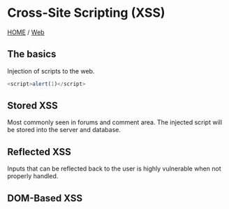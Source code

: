 # Cross-Site Scripting (XSS)
[HOME](/index.html) / [Web](/Web)

## The basics
Injection of scripts to the web.
```JavaScript
<script>alert(1)</script>

```
## Stored XSS
Most commonly seen in forums and comment area. The injected script will be stored into the server and database. 


## Reflected XSS
Inputs that can be reflected back to the user is highly vulnerable when not properly handled. 
<!--- Reflected attacks are those where the injected script is reflected off the web server, such as in an error message, search result, or any other response that includes some or all of the input sent to the server as part of the request. Reflected attacks are delivered to victims via another route, such as in an e-mail message, or on some other website. When a user is tricked into clicking on a malicious link, submitting a specially crafted form, or even just browsing to a malicious site, the injected code travels to the vulnerable web site, which reflects the attack back to the user’s browser. The browser then executes the code because it came from a “trusted” server. Reflected XSS is also sometimes referred to as Non-Persistent or Type-II XSS. -->

## DOM-Based XSS
